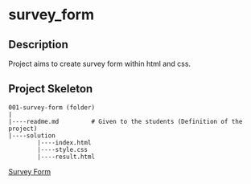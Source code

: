 # survey_form

## Description
Project aims to create survey form within html and css.

## Project Skeleton 

```
001-survey-form (folder)
|
|----readme.md         # Given to the students (Definition of the project)          
|----solution
        |----index.html  
        |----style.css   
        |----result.html 
```

[Survey Form](https://muhteremkuzucu.github.io/survey_form/)
